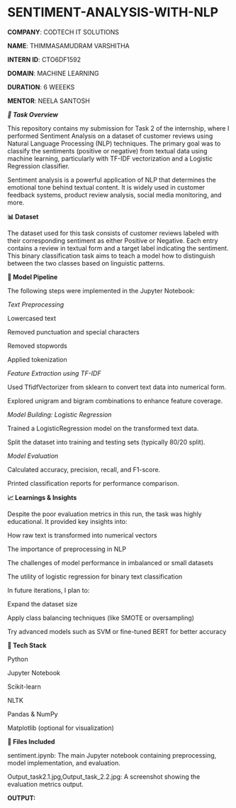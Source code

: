 # SENTIMENT-ANALYSIS-WITH-NLP

**COMPANY**: CODTECH IT SOLUTIONS

**NAME**: THIMMASAMUDRAM VARSHITHA

**INTERN ID**: CTO6DF1592

**DOMAIN**: MACHINE LEARNING

**DURATION**: 6 WEEEKS

**MENTOR**: NEELA SANTOSH

_**📝 Task Overview**_

This repository contains my submission for Task 2 of the internship, where I performed Sentiment Analysis on a dataset of customer reviews using Natural Language Processing (NLP) techniques. The primary goal was to classify the sentiments (positive or negative) from textual data using machine learning, particularly with TF-IDF vectorization and a Logistic Regression classifier.

Sentiment analysis is a powerful application of NLP that determines the emotional tone behind textual content. It is widely used in customer feedback systems, product review analysis, social media monitoring, and more.

**📊 Dataset**

The dataset used for this task consists of customer reviews labeled with their corresponding sentiment as either Positive or Negative.
Each entry contains a review in textual form and a target label indicating the sentiment. This binary classification task aims to teach a model how to distinguish between the two classes based on linguistic patterns.

**🔬 Model Pipeline**

The following steps were implemented in the Jupyter Notebook:

_Text Preprocessing_

Lowercased text

Removed punctuation and special characters

Removed stopwords

Applied tokenization

_Feature Extraction using TF-IDF_

Used TfidfVectorizer from sklearn to convert text data into numerical form.

Explored unigram and bigram combinations to enhance feature coverage.

_Model Building: Logistic Regression_

Trained a LogisticRegression model on the transformed text data.

Split the dataset into training and testing sets (typically 80/20 split).

_Model Evaluation_

Calculated accuracy, precision, recall, and F1-score.

Printed classification reports for performance comparison.

**📈 Learnings & Insights**

Despite the poor evaluation metrics in this run, the task was highly educational. It provided key insights into:

How raw text is transformed into numerical vectors

The importance of preprocessing in NLP

The challenges of model performance in imbalanced or small datasets

The utility of logistic regression for binary text classification

In future iterations, I plan to:

Expand the dataset size

Apply class balancing techniques (like SMOTE or oversampling)

Try advanced models such as SVM or fine-tuned BERT for better accuracy

**🔧 Tech Stack**

Python

Jupyter Notebook

Scikit-learn

NLTK

Pandas & NumPy

Matplotlib (optional for visualization)

**📁 Files Included**

sentiment.ipynb: The main Jupyter notebook containing preprocessing, model implementation, and evaluation.

Output_task2.1.jpg,Output_task_2.2.jpg: A screenshot showing the evaluation metrics output.

**OUTPUT:**



